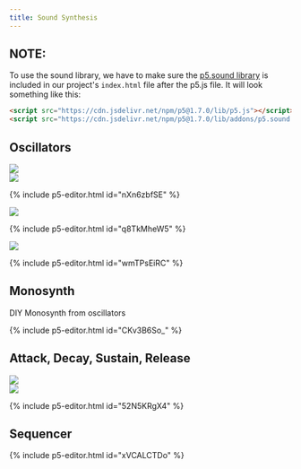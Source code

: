 ```yaml
---
title: Sound Synthesis
---
```

## NOTE:
To use the sound library, we have to make sure the [p5.sound library](https://p5js.org/reference/p5.sound/) is included in our project's `index.html` file after the p5.js file. It will look something like this:

```html
<script src="https://cdn.jsdelivr.net/npm/p5@1.7.0/lib/p5.js"></script>
<script src="https://cdn.jsdelivr.net/npm/p5@1.7.0/lib/addons/p5.sound.js"></script>
```

## Oscillators

<div class="scaled-images left">
  <img src="{{ '/assets/images/creative-coding/sound-synthesis-00.jpg' | relative_url }}"/>
</div>

<div class="scaled-images left">
  <img src="{{ '/assets/images/creative-coding/sound-synthesis-01.jpg' | relative_url }}"/>
</div>

{% include p5-editor.html id="nXn6zbfSE" %}

<div class="scaled-images left">
  <img src="{{ '/assets/images/creative-coding/sound-synthesis-02.jpg' | relative_url }}"/>
</div>

{% include p5-editor.html id="q8TkMheW5" %}

<div class="scaled-images left">
  <img src="{{ '/assets/images/creative-coding/sound-synthesis-03.jpg' | relative_url }}"/>
</div>

{% include p5-editor.html id="wmTPsEiRC" %}

## Monosynth

DIY Monosynth from oscillators

{% include p5-editor.html id="CKv3B6So_" %}

## Attack, Decay, Sustain, Release

<div class="scaled-images left">
  <img src="{{ '/assets/images/creative-coding/sound-synthesis-04.jpg' | relative_url }}"/>
</div>

<div class="scaled-images left">
  <img src="{{ '/assets/images/creative-coding/sound-synthesis-05.jpg' | relative_url }}"/>
</div>

{% include p5-editor.html id="52N5KRgX4" %}

## Sequencer

{% include p5-editor.html id="xVCALCTDo" %}
